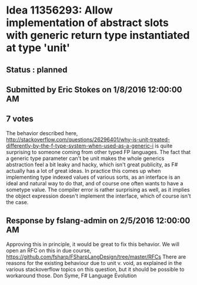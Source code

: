 # Idea 11356293: Allow implementation of abstract slots with generic return type instantiated at type 'unit' #

## Status : planned

## Submitted by Eric Stokes on 1/8/2016 12:00:00 AM

## 7 votes

The behavior described here,
http://stackoverflow.com/questions/26296401/why-is-unit-treated-differently-by-the-f-type-system-when-used-as-a-generic-i
is quite surprising to someone coming from other typed FP languages. The fact that a generic type parameter can't be unit makes the whole generics abstraction feel a bit leaky and hacky, which isn't great publicity, as F# actually has a lot of great ideas.
In practice this comes up when implementing type indexed values of various sorts, as an interface is an ideal and natural way to do that, and of course one often wants to have a sometype<unit> value. The compiler error is rather surprising as well, as it implies the object expression doesn't implement the interface, which of course isn't the case.


## Response by fslang-admin on 2/5/2016 12:00:00 AM

Approving this in principle, it would be great to fix this behavior.
We will open an RFC on this in due course, https://github.com/fsharp/FSharpLangDesign/tree/master/RFCs
There are reasons for the existing behaviour due to unit v. void, as explained in the various stackoverflow topics on this question, but it should be possible to workaround those.
Don Syme, F# Language Evolution



